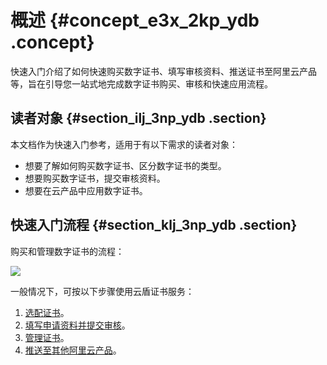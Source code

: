 # 概述 {#concept_e3x_2kp_ydb .concept}

快速入门介绍了如何快速购买数字证书、填写审核资料、推送证书至阿里云产品等，旨在引导您一站式地完成数字证书购买、审核和快速应用流程。

## 读者对象 {#section_ilj_3np_ydb .section}

本文档作为快速入门参考，适用于有以下需求的读者对象：

-   想要了解如何购买数字证书、区分数字证书的类型。
-   想要购买数字证书，提交审核资料。
-   想要在云产品中应用数字证书。

## 快速入门流程 {#section_klj_3np_ydb .section}

购买和管理数字证书的流程：

![](http://static-aliyun-doc.oss-cn-hangzhou.aliyuncs.com/assets/img/13565/4189_zh-CN.jpg)

一般情况下，可按以下步骤使用云盾证书服务：

1.  [选配证书](cn.zh-CN/快速入门/步骤1：选配证书.md#)。
2.  [填写申请资料并提交审核](cn.zh-CN/快速入门/步骤2：填写资料.md#)。
3.  [管理证书](cn.zh-CN/快速入门/步骤3：管理证书.md#)。
4.  [推送至其他阿里云产品](cn.zh-CN/快速入门/步骤4：推送云产品.md#)。

